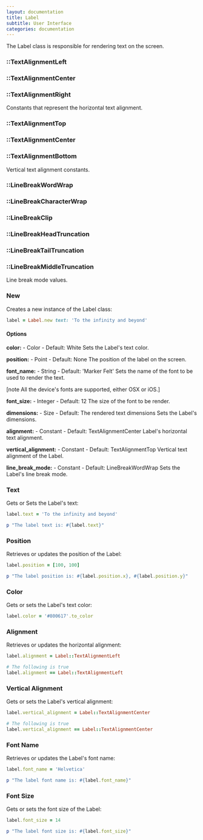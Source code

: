 ```yaml
---
layout: documentation
title: Label
subtitle: User Interface
categories: documentation
---
```


The Label class is responsible for rendering text on the screen.

### ::TextAlignmentLeft
### ::TextAlignmentCenter
### ::TextAlignmentRight
Constants that represent the horizontal text alignment.

### ::TextAlignmentTop
### ::TextAlignmentCenter
### ::TextAlignmentBottom
Vertical text alignment constants.

### ::LineBreakWordWrap
### ::LineBreakCharacterWrap
### ::LineBreakClip
### ::LineBreakHeadTruncation
### ::LineBreakTailTruncation
### ::LineBreakMiddleTruncation
Line break mode values.

### New
Creates a new instance of the Label class:

```ruby
label = Label.new text: 'To the infinity and beyond'
```

#### Options

**color:** - Color - Default: White
Sets the Label's text color.

**position:** - Point - Default: None
The position of the label on the screen.

**font_name:** - String - Default: 'Marker Felt'
Sets the name of the font to be used to render the text.

[note All the device's fonts are supported, either OSX or iOS.]

**font_size:** - Integer - Default: 12
The size of the font to be render.

**dimensions:** - Size - Default: The rendered text dimensions
Sets the Label's dimensions.

**alignment:** - Constant - Default: TextAlignmentCenter
Label's horizontal text alignment.

**vertical_alignment:** - Constant - Default: TextAlignmentTop
Vertical text alignment of the Label.

**line_break_mode:** - Constant - Default: LineBreakWordWrap
Sets the Label's line break mode.

### Text
Gets or Sets the Label's text:

```ruby
label.text = 'To the infinity and beyond'

p "The label text is: #{label.text}"
```

### Position
Retrieves or updates the position of the Label:

```ruby
label.position = [100, 100]

p "The label position is: #{label.position.x}, #{label.position.y}"
```

### Color
Gets or sets the Label's text color:

```ruby
label.color = '#800617'.to_color
```

### Alignment
Retrieves or updates the horizontal alignment:

```ruby
label.alignment = Label::TextAlignmentLeft

# The following is true
label.alignment == Label::TextAlignmentLeft
```

### Vertical Alignment
Gets or sets the Label's vertical alignment:

```ruby
label.vertical_alignment = Label::TextAlignmentCenter

# The following is true
label.vertical_alignment == Label::TextAlignmentCenter
```

### Font Name
Retrieves or updates the Label's font name:

```ruby
label.font_name = 'Helvetica'

p "The label font name is: #{label.font_name}"
``` 

### Font Size
Gets or sets the font size of the Label:

```ruby
label.font_size = 14

p "The label font size is: #{label.font_size}"
``` 